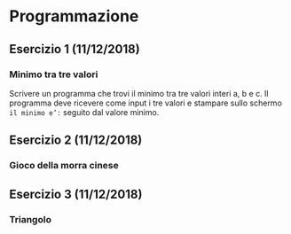 # Programmazione

## Esercizio 1 (11/12/2018)
### Minimo tra tre valori
Scrivere un programma che trovi il minimo tra tre valori interi a, b e c. Il programma deve ricevere come input i tre valori e stampare sullo schermo ```il minimo e’:``` seguito dal valore minimo.


## Esercizio 2 (11/12/2018)
### Gioco della morra cinese

## Esercizio 3 (11/12/2018)
### Triangolo